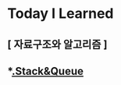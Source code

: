 # **Today I Learned**
## [ 자료구조와 알고리즘 ]<br/>
## *[.Stack&Queue](DataStructure&Algorithm/stack&queue.md)
